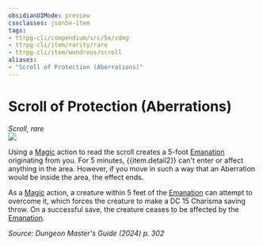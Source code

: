 ```yaml
---
obsidianUIMode: preview
cssclasses: json5e-item
tags:
- ttrpg-cli/compendium/src/5e/xdmg
- ttrpg-cli/item/rarity/rare
- ttrpg-cli/item/wondrous/scroll
aliases: 
- "Scroll of Protection (Aberrations)"
---
```

# Scroll of Protection (Aberrations)
*Scroll, rare*  
![](2-Mechanics/CLI/items/img/scroll-of-protection.webp#right)


Using a [Magic](2-Mechanics/CLI/rules/actions.md#Magic) action to read the scroll creates a 5-foot [Emanation](2-Mechanics/CLI/rules/variant-rules/emanation-area-of-effect-xphb.md) originating from you. For 5 minutes, {{item.detail2}} can't enter or affect anything in the area. However, if you move in such a way that an Aberration would be inside the area, the effect ends.

As a [Magic](2-Mechanics/CLI/rules/actions.md#Magic) action, a creature within 5 feet of the [Emanation](2-Mechanics/CLI/rules/variant-rules/emanation-area-of-effect-xphb.md) can attempt to overcome it, which forces the creature to make a DC 15 Charisma saving throw. On a successful save, the creature ceases to be affected by the [Emanation](2-Mechanics/CLI/rules/variant-rules/emanation-area-of-effect-xphb.md).

*Source: Dungeon Master's Guide (2024) p. 302*